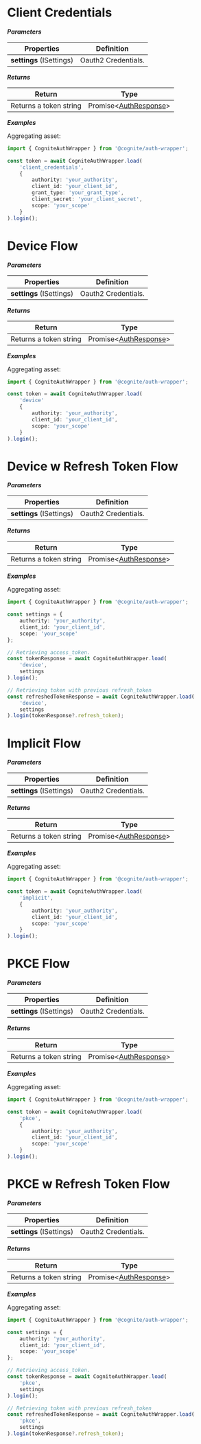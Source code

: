 # Client Credentials

***Parameters***

| Properties | Definition |
| ---------- | ---------- |
| **settings** (ISettings) | Oauth2 Credentials. |

***Returns***

| Return | Type |
| ------- | ---- |
| Returns a token string |  Promise<[AuthResponse]()> |

***Examples***

Aggregating asset:

```ts
import { CogniteAuthWrapper } from '@cognite/auth-wrapper';

const token = await CogniteAuthWrapper.load(
    'client_credentials',
    {
        authority: 'your_authority',
        client_id: 'your_client_id',
        grant_type: 'your_grant_type',
        client_secret: 'your_client_secret',
        scope: 'your_scope'
    }
).login();
```

# Device Flow

***Parameters***

| Properties | Definition |
| ---------- | ---------- |
| **settings** (ISettings) | Oauth2 Credentials. |

***Returns***

| Return | Type |
| ------- | ---- |
| Returns a token string |  Promise<[AuthResponse]()> |

***Examples***

Aggregating asset:

```ts
import { CogniteAuthWrapper } from '@cognite/auth-wrapper';

const token = await CogniteAuthWrapper.load(
    'device'
    {
        authority: 'your_authority',
        client_id: 'your_client_id',
        scope: 'your_scope'
    }
).login();
```

# Device w Refresh Token Flow

***Parameters***

| Properties | Definition |
| ---------- | ---------- |
| **settings** (ISettings) | Oauth2 Credentials. |

***Returns***

| Return | Type |
| ------- | ---- |
| Returns a token string |  Promise<[AuthResponse]()> |

***Examples***

Aggregating asset:

```ts
import { CogniteAuthWrapper } from '@cognite/auth-wrapper';

const settings = {
    authority: 'your_authority',
    client_id: 'your_client_id',
    scope: 'your_scope'
};

// Retrieving access_token.
const tokenResponse = await CogniteAuthWrapper.load(
    'device',
    settings
).login();

// Retrieving token with previous refresh_token
const refreshedTokenResponse = await CogniteAuthWrapper.load(
    'device',
    settings
).login(tokenResponse?.refresh_token);
```

# Implicit Flow

***Parameters***

| Properties | Definition |
| ---------- | ---------- |
| **settings** (ISettings) | Oauth2 Credentials. |

***Returns***

| Return | Type |
| ------- | ---- |
| Returns a token string |  Promise<[AuthResponse]()> |

***Examples***

Aggregating asset:

```ts
import { CogniteAuthWrapper } from '@cognite/auth-wrapper';

const token = await CogniteAuthWrapper.load(
    'implicit',
    {
        authority: 'your_authority',
        client_id: 'your_client_id',
        scope: 'your_scope'
    }
).login();
```

# PKCE Flow

***Parameters***

| Properties | Definition |
| ---------- | ---------- |
| **settings** (ISettings) | Oauth2 Credentials. |

***Returns***

| Return | Type |
| ------- | ---- |
| Returns a token string |  Promise<[AuthResponse]()> |

***Examples***

Aggregating asset:

```ts
import { CogniteAuthWrapper } from '@cognite/auth-wrapper';

const token = await CogniteAuthWrapper.load(
    'pkce',
    {
        authority: 'your_authority',
        client_id: 'your_client_id',
        scope: 'your_scope'
    }
).login();
```

# PKCE w Refresh Token Flow

***Parameters***

| Properties | Definition |
| ---------- | ---------- |
| **settings** (ISettings) | Oauth2 Credentials. |

***Returns***

| Return | Type |
| ------- | ---- |
| Returns a token string |  Promise<[AuthResponse]()> |

***Examples***

Aggregating asset:

```ts
import { CogniteAuthWrapper } from '@cognite/auth-wrapper';

const settings = {
    authority: 'your_authority',
    client_id: 'your_client_id',
    scope: 'your_scope'
};

// Retrieving access_token.
const tokenResponse = await CogniteAuthWrapper.load(
    'pkce',
    settings
).login();

// Retrieving token with previous refresh_token
const refreshedTokenResponse = await CogniteAuthWrapper.load(
    'pkce',
    settings
).login(tokenResponse?.refresh_token);
```

